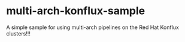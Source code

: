 # multi-arch-konflux-sample   
A simple sample for using multi-arch pipelines on the Red Hat Konflux clusters!!!
